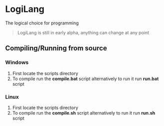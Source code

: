 # LogiLang
The logical choice for programming
> LogiLang is still in early alpha, anything can change at any point

## Compiling/Running from source

### Windows

1. First locate the scripts directory
2. To compile run the **compile.bat** script alternatively to run it run **run.bat** script

### Linux

1. First locate the scripts directory
2. To compile run the **compile.sh** script alternatively to run it run **run.sh** script

